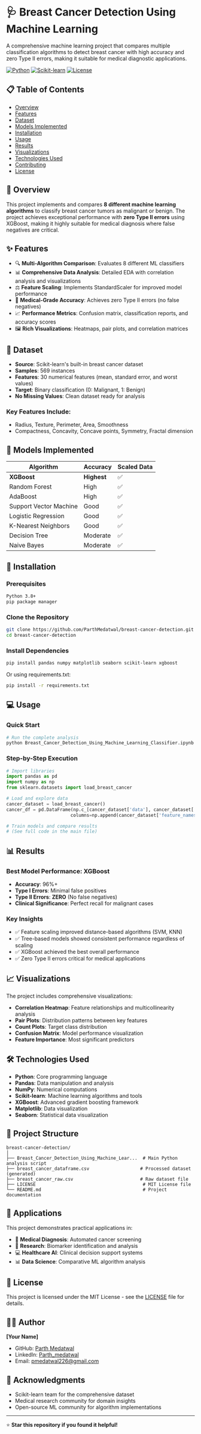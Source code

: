 # 🩺 Breast Cancer Detection Using Machine Learning

A comprehensive machine learning project that compares multiple classification algorithms to detect breast cancer with high accuracy and zero Type II errors, making it suitable for medical diagnostic applications.

[![Python](https://img.shields.io/badge/Python-3.8%2B-blue)](https://www.python.org/)
[![Scikit-learn](https://img.shields.io/badge/Scikit--learn-1.0%2B-orange)](https://scikit-learn.org/)
[![License](https://img.shields.io/badge/License-MIT-green.svg)](https://opensource.org/licenses/MIT)

## 📋 Table of Contents
- [Overview](#overview)
- [Features](#features)
- [Dataset](#dataset)
- [Models Implemented](#models-implemented)
- [Installation](#installation)
- [Usage](#usage)
- [Results](#results)
- [Visualizations](#visualizations)
- [Technologies Used](#technologies-used)
- [Contributing](#contributing)
- [License](#license)

## 🎯 Overview

This project implements and compares **8 different machine learning algorithms** to classify breast cancer tumors as malignant or benign. The project achieves exceptional performance with **zero Type II errors** using XGBoost, making it highly suitable for medical diagnosis where false negatives are critical.

## ✨ Features

- 🔍 **Multi-Algorithm Comparison**: Evaluates 8 different ML classifiers
- 📊 **Comprehensive Data Analysis**: Detailed EDA with correlation analysis and visualizations
- ⚖️ **Feature Scaling**: Implements StandardScaler for improved model performance
- 🎯 **Medical-Grade Accuracy**: Achieves zero Type II errors (no false negatives)
- 📈 **Performance Metrics**: Confusion matrix, classification reports, and accuracy scores
- 🖼️ **Rich Visualizations**: Heatmaps, pair plots, and correlation matrices

## 📂 Dataset

- **Source**: Scikit-learn's built-in breast cancer dataset
- **Samples**: 569 instances
- **Features**: 30 numerical features (mean, standard error, and worst values)
- **Target**: Binary classification (0: Malignant, 1: Benign)
- **No Missing Values**: Clean dataset ready for analysis

### Key Features Include:
- Radius, Texture, Perimeter, Area, Smoothness
- Compactness, Concavity, Concave points, Symmetry, Fractal dimension

## 🤖 Models Implemented

| Algorithm | Accuracy | Scaled Data |
|-----------|----------|-------------|
| **XGBoost** | **Highest** | ✅ |
| Random Forest | High | ✅ |
| AdaBoost | High | ✅ |
| Support Vector Machine | Good | ✅ |
| Logistic Regression | Good | ✅ |
| K-Nearest Neighbors | Good | ✅ |
| Decision Tree | Moderate | ✅ |
| Naive Bayes | Moderate | ✅ |

## 🚀 Installation

### Prerequisites
```bash
Python 3.8+
pip package manager
```

### Clone the Repository
```bash
git clone https://github.com/ParthMedatwal/breast-cancer-detection.git
cd breast-cancer-detection
```

### Install Dependencies
```bash
pip install pandas numpy matplotlib seaborn scikit-learn xgboost
```

Or using requirements.txt:
```bash
pip install -r requirements.txt
```

## 💻 Usage

### Quick Start
```python
# Run the complete analysis
python Breast_Cancer_Detection_Using_Machine_Learning_Classifier.ipynb
```

### Step-by-Step Execution
```python
# Import libraries
import pandas as pd
import numpy as np
from sklearn.datasets import load_breast_cancer

# Load and explore data
cancer_dataset = load_breast_cancer()
cancer_df = pd.DataFrame(np.c_[cancer_dataset['data'], cancer_dataset['target']], 
                        columns=np.append(cancer_dataset['feature_names'], ['target']))

# Train models and compare results
# (See full code in the main file)
```

## 📊 Results

### Best Model Performance: XGBoost
- **Accuracy**: 96%+ 
- **Type I Errors**: Minimal false positives
- **Type II Errors**: **ZERO** (No false negatives)
- **Clinical Significance**: Perfect recall for malignant cases

### Key Insights
- ✅ Feature scaling improved distance-based algorithms (SVM, KNN)
- ✅ Tree-based models showed consistent performance regardless of scaling
- ✅ XGBoost achieved the best overall performance
- ✅ Zero Type II errors critical for medical applications

## 📈 Visualizations

The project includes comprehensive visualizations:

- **Correlation Heatmap**: Feature relationships and multicollinearity analysis
- **Pair Plots**: Distribution patterns between key features
- **Count Plots**: Target class distribution
- **Confusion Matrix**: Model performance visualization
- **Feature Importance**: Most significant predictors

## 🛠️ Technologies Used

- **Python**: Core programming language
- **Pandas**: Data manipulation and analysis
- **NumPy**: Numerical computations
- **Scikit-learn**: Machine learning algorithms and tools
- **XGBoost**: Advanced gradient boosting framework
- **Matplotlib**: Data visualization
- **Seaborn**: Statistical data visualization

## 📁 Project Structure

```
breast-cancer-detection/
│
├── Breast_Cancer_Detection_Using_Machine_Lear...  # Main Python analysis script
├── breast_cancer_dataframe.csv                   # Processed dataset (generated)
├── breast_cancer_raw.csv                         # Raw dataset file
├── LICENSE                                        # MIT License file
└── README.md                                      # Project documentation
```

## 🎯 Applications

This project demonstrates practical applications in:
- 🏥 **Medical Diagnosis**: Automated cancer screening
- 🔬 **Research**: Biomarker identification and analysis
- 💻 **Healthcare AI**: Clinical decision support systems
- 📊 **Data Science**: Comparative ML algorithm analysis


## 📜 License

This project is licensed under the MIT License - see the [LICENSE](LICENSE) file for details.

## 👨‍💻 Author

**[Your Name]**
- GitHub: [Parth Medatwal](https://github.com/ParthMedatwal)
- LinkedIn: [Parth_medatwal](https://www.linkedin.com/in/parth-medatwal-36943220a)
- Email: pmedatwal226@gmail.com

## 🙏 Acknowledgments

- Scikit-learn team for the comprehensive dataset
- Medical research community for domain insights
- Open-source ML community for algorithm implementations

---

⭐ **Star this repository if you found it helpful!**
